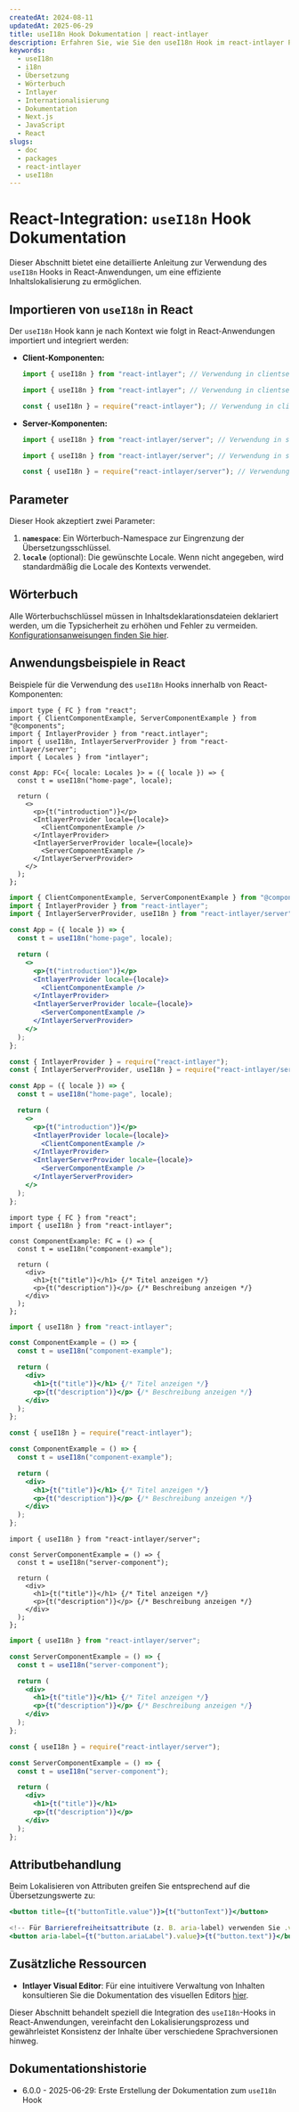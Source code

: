 ```yaml
---
createdAt: 2024-08-11
updatedAt: 2025-06-29
title: useI18n Hook Dokumentation | react-intlayer
description: Erfahren Sie, wie Sie den useI18n Hook im react-intlayer Paket verwenden
keywords:
  - useI18n
  - i18n
  - Übersetzung
  - Wörterbuch
  - Intlayer
  - Internationalisierung
  - Dokumentation
  - Next.js
  - JavaScript
  - React
slugs:
  - doc
  - packages
  - react-intlayer
  - useI18n
---
```


# React-Integration: `useI18n` Hook Dokumentation

Dieser Abschnitt bietet eine detaillierte Anleitung zur Verwendung des `useI18n` Hooks in React-Anwendungen, um eine effiziente Inhaltslokalisierung zu ermöglichen.

## Importieren von `useI18n` in React

Der `useI18n` Hook kann je nach Kontext wie folgt in React-Anwendungen importiert und integriert werden:

- **Client-Komponenten:**

  ```typescript codeFormat="typescript"
  import { useI18n } from "react-intlayer"; // Verwendung in clientseitigen React-Komponenten
  ```

  ```javascript codeFormat="esm"
  import { useI18n } from "react-intlayer"; // Verwendung in clientseitigen React-Komponenten
  ```

  ```javascript codeFormat="commonjs"
  const { useI18n } = require("react-intlayer"); // Verwendung in clientseitigen React-Komponenten
  ```

- **Server-Komponenten:**

  ```typescript codeFormat="commonjs"
  import { useI18n } from "react-intlayer/server"; // Verwendung in serverseitigen React-Komponenten
  ```

  ```javascript codeFormat="esm"
  import { useI18n } from "react-intlayer/server"; // Verwendung in serverseitigen React-Komponenten
  ```

  ```javascript codeFormat="commonjs"
  const { useI18n } = require("react-intlayer/server"); // Verwendung in serverseitigen React-Komponenten
  ```

## Parameter

Dieser Hook akzeptiert zwei Parameter:

1. **`namespace`**: Ein Wörterbuch-Namespace zur Eingrenzung der Übersetzungsschlüssel.
2. **`locale`** (optional): Die gewünschte Locale. Wenn nicht angegeben, wird standardmäßig die Locale des Kontexts verwendet.

## Wörterbuch

Alle Wörterbuchschlüssel müssen in Inhaltsdeklarationsdateien deklariert werden, um die Typsicherheit zu erhöhen und Fehler zu vermeiden. [Konfigurationsanweisungen finden Sie hier](https://github.com/aymericzip/intlayer/blob/main/docs/docs/de/dictionary/get_started.md).

## Anwendungsbeispiele in React

Beispiele für die Verwendung des `useI18n` Hooks innerhalb von React-Komponenten:

```tsx fileName="src/App.tsx" codeFormat="typescript"
import type { FC } from "react";
import { ClientComponentExample, ServerComponentExample } from "@components";
import { IntlayerProvider } from "react.intlayer";
import { useI18n, IntlayerServerProvider } from "react-intlayer/server";
import { Locales } from "intlayer";

const App: FC<{ locale: Locales }> = ({ locale }) => {
  const t = useI18n("home-page", locale);

  return (
    <>
      <p>{t("introduction")}</p>
      <IntlayerProvider locale={locale}>
        <ClientComponentExample />
      </IntlayerProvider>
      <IntlayerServerProvider locale={locale}>
        <ServerComponentExample />
      </IntlayerServerProvider>
    </>
  );
};
```

```jsx fileName="src/app.jsx" codeFormat="esm"
import { ClientComponentExample, ServerComponentExample } from "@components";
import { IntlayerProvider } from "react-intlayer";
import { IntlayerServerProvider, useI18n } from "react-intlayer/server";

const App = ({ locale }) => {
  const t = useI18n("home-page", locale);

  return (
    <>
      <p>{t("introduction")}</p>
      <IntlayerProvider locale={locale}>
        <ClientComponentExample />
      </IntlayerProvider>
      <IntlayerServerProvider locale={locale}>
        <ServerComponentExample />
      </IntlayerServerProvider>
    </>
  );
};
```

```jsx fileName="src/app.cjs" codeFormat="commonjs"
const { IntlayerProvider } = require("react-intlayer");
const { IntlayerServerProvider, useI18n } = require("react-intlayer/server");

const App = ({ locale }) => {
  const t = useI18n("home-page", locale);

  return (
    <>
      <p>{t("introduction")}</p>
      <IntlayerProvider locale={locale}>
        <ClientComponentExample />
      </IntlayerProvider>
      <IntlayerServerProvider locale={locale}>
        <ServerComponentExample />
      </IntlayerServerProvider>
    </>
  );
};
```

```tsx fileName="src/components/ComponentExample.tsx" codeFormat="typescript"
import type { FC } from "react";
import { useI18n } from "react-intlayer";

const ComponentExample: FC = () => {
  const t = useI18n("component-example");

  return (
    <div>
      <h1>{t("title")}</h1> {/* Titel anzeigen */}
      <p>{t("description")}</p> {/* Beschreibung anzeigen */}
    </div>
  );
};
```

```jsx fileName="src/components/ComponentExample.jsx" codeFormat="esm"
import { useI18n } from "react-intlayer";

const ComponentExample = () => {
  const t = useI18n("component-example");

  return (
    <div>
      <h1>{t("title")}</h1> {/* Titel anzeigen */}
      <p>{t("description")}</p> {/* Beschreibung anzeigen */}
    </div>
  );
};
```

```jsx fileName="src/components/ComponentExample.cjs" codeFormat="commonjs"
const { useI18n } = require("react-intlayer");

const ComponentExample = () => {
  const t = useI18n("component-example");

  return (
    <div>
      <h1>{t("title")}</h1> {/* Titel anzeigen */}
      <p>{t("description")}</p> {/* Beschreibung anzeigen */}
    </div>
  );
};
```

```tsx fileName="src/components/ServerComponentExample.tsx" codeFormat="typescript"
import { useI18n } from "react-intlayer/server";

const ServerComponentExample = () => {
  const t = useI18n("server-component");

  return (
    <div>
      <h1>{t("title")}</h1> {/* Titel anzeigen */}
      <p>{t("description")}</p> {/* Beschreibung anzeigen */}
    </div>
  );
};
```

```jsx fileName="src/components/ServerComponentExample.jsx" codeFormat="esm"
import { useI18n } from "react-intlayer/server";

const ServerComponentExample = () => {
  const t = useI18n("server-component");

  return (
    <div>
      <h1>{t("title")}</h1> {/* Titel anzeigen */}
      <p>{t("description")}</p> {/* Beschreibung anzeigen */}
    </div>
  );
};
```

```jsx fileName="src/components/ServerComponentExample.cjs" codeFormat="commonjs"
const { useI18n } = require("react-intlayer/server");

const ServerComponentExample = () => {
  const t = useI18n("server-component");

  return (
    <div>
      <h1>{t("title")}</h1>
      <p>{t("description")}</p>
    </div>
  );
};
```

## Attributbehandlung

Beim Lokalisieren von Attributen greifen Sie entsprechend auf die Übersetzungswerte zu:

```jsx
<button title={t("buttonTitle.value")}>{t("buttonText")}</button>

<!-- Für Barrierefreiheitsattribute (z. B. aria-label) verwenden Sie .value, da reine Strings erforderlich sind -->
<button aria-label={t("button.ariaLabel").value}>{t("button.text")}</button>
```

## Zusätzliche Ressourcen

- **Intlayer Visual Editor**: Für eine intuitivere Verwaltung von Inhalten konsultieren Sie die Dokumentation des visuellen Editors [hier](https://github.com/aymericzip/intlayer/blob/main/docs/docs/de/intlayer_visual_editor.md).

Dieser Abschnitt behandelt speziell die Integration des `useI18n`-Hooks in React-Anwendungen, vereinfacht den Lokalisierungsprozess und gewährleistet Konsistenz der Inhalte über verschiedene Sprachversionen hinweg.

## Dokumentationshistorie

- 6.0.0 - 2025-06-29: Erste Erstellung der Dokumentation zum `useI18n` Hook

